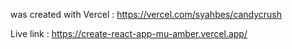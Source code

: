 was created with Vercel :
https://vercel.com/syahbes/candycrush

Live link :
https://create-react-app-mu-amber.vercel.app/
